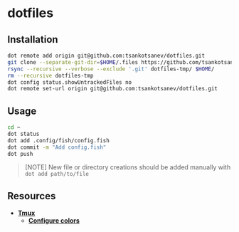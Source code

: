 # dotfiles

## Installation

```sh
dot remote add origin git@github.com:tsankotsanev/dotfiles.git
git clone --separate-git-dir=$HOME/.files https://github.com/tsankotsanev/dotfiles.git dotfiles-tmp
rsync --recursive --verbose --exclude '.git' dotfiles-tmp/ $HOME/
rm --recursive dotfiles-tmp
dot config status.showUntrackedFiles no
dot remote set-url origin git@github.com:tsankotsanev/dotfiles.git
```

## Usage

```sh
cd ~
dot status
dot add .config/fish/config.fish
dot commit -m "Add config.fish"
dot push
```

> [NOTE]
> New file or directory creations should be added manually with `dot add path/to/file`

## Resources

-   **[Tmux](https://github.com/tmux/tmux)**
    -   **[Configure colors](https://gist.github.com/andersevenrud/015e61af2fd264371032763d4ed965b6)**
